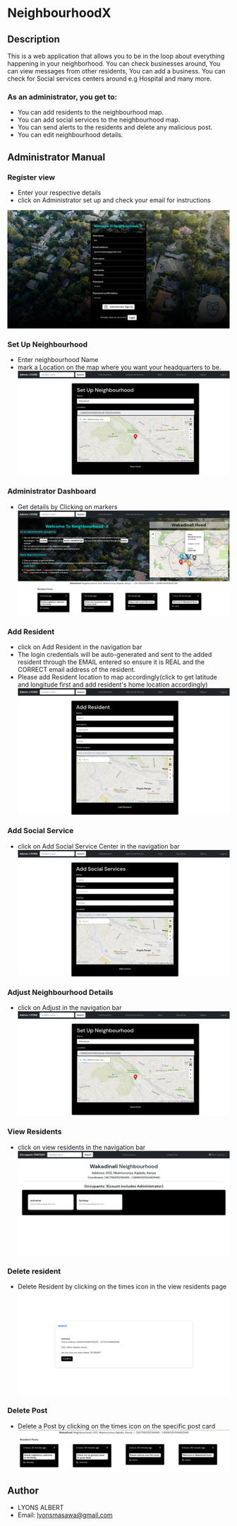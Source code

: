 # NeighbourhoodX
## Description
This is a web application that allows you to be in the loop about everything happening in your neighborhood. You can check businesses around, You can view messages from other residents, You can add a business. You can check for Social services centers around e.g Hospital and many more.

### As an administrator, you get to:
- You can add residents to the neighbourhood map.
- You can add social services to the neighbourhood map.
- You can send alerts to the residents and delete any malicious post.
- You can edit neighbourhood details.

## Administrator Manual
### Register view
- Enter your respective details
- click on Administrator set up and check your email for instructions
<img src="peeks/reg.png">

### Set Up Neighbourhood
- Enter neighbourhood Name
- mark a Location on the map where you want your headquarters to be.
  <img src="peeks/set.png">

### Administrator Dashboard
- Get details by Clicking on markers
  <img src="peeks/admin.png">

### Add Resident
- click on Add Resident in the navigation bar
- The login credentials will be auto-generated and sent to the added resident through the EMAIL entered so ensure it is REAL and the CORRECT email address of the resident.
- Please add Resident location to map accordingly(click to get latitude and longitude first and add resident's home location accordingly)
  <img src="peeks/addres.png">

### Add Social Service
- click on Add Social Service Center in the navigation bar
  <img src="peeks/addsoc.png">

### Adjust Neighbourhood Details
- click on Adjust in the navigation bar
  <img src="peeks/set.png">

### View Residents
- click on view residents in the navigation bar
  <img src="peeks/ress.png">

### Delete resident
- Delete Resident by clicking on the times icon in the view residents page
  <img src="peeks/delres.png">

### Delete Post
- Delete a Post by clicking on the times icon on the specific post card
  <img src="peeks/delpost.png">

## Author
- LYONS ALBERT
- Email: lyonsmasawa@gmail.com